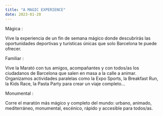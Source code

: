 ```yaml
---
title: "A MAGIC EXPERIENCE"
date: 2023-01-20
---
```

Mágica :

Vive la experiencia de un fin de semana mágico donde descubrirás las oportunidades deportivas y turísticas únicas que solo Barcelona te puede ofrecer.

Familiar :

Vive la Marató con tus amigos, acompañantes y con todos/as los ciudadanos de Barcelona que salen en masa a la calle a animar. Organizamos actividades paralelas como la Expo Sports, la Breakfast Run, la Kids Race, la Pasta Party para crear un viaje completo...

Monumental :

Corre el maratón más mágico y completo del mundo: urbano, animado, mediterráneo, monumental, escénico, rápido y accesible para todos/as.
